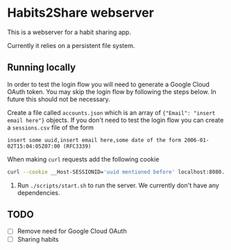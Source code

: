 # Habits2Share webserver
This is a webserver for a habit sharing app.

Currently it relies on a persistent file system.

## Running locally
In order to test the login flow you will need to generate a Google Cloud OAuth
token. You may skip the login flow by following the steps below. In future this
should not be necessary.

Create a file called `accounts.json` which is an array of `{"Email": "insert
email here"}` objects. If you don't need to test the login flow you can create
a `sessions.csv` file of the form
```csv
insert some uuid,insert email here,some date of the form 2006-01-02T15:04:05Z07:00 (RFC3339)
```

When making `curl` requests add the following cookie
```bash
curl --cookie __Host-SESSIONID='uuid mentioned before' localhost:8080...
```

1. Run `./scripts/start.sh` to run the server. We currently don't have any dependencies.

## TODO
* [ ] Remove need for Google Cloud OAuth
* [ ] Sharing habits
